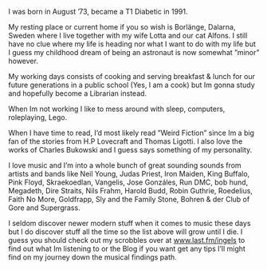 I was born in August ’73, became a T1 Diabetic in 1991.

My resting place or current home if you so wish is Borlänge, Dalarna, Sweden where I live together with my wife Lotta and our cat Alfons.
I still have no clue where my life is heading nor what I want to do with my life but I guess my childhood dream of being an astronaut is now somewhat ”minor” however.

My working days consists of cooking and serving breakfast & lunch for our future generations in a public school (Yes, I am a cook) but Im gonna study and hopefully become a Librarian instead.

When Im not working I like to mess around with sleep, computers, roleplaying, Lego.

When I have time to read, I’d most likely read ”Weird Fiction” since Im a big fan of the stories from H.P Lovecraft and Thomas Ligotti.
I also love the works of Charles Bukowski and I guess says something of my personality.

I love music and I’m into a whole bunch of great sounding sounds from artists and bands like Neil Young, Judas Priest, Iron Maiden, King Buffalo, Pink Floyd, Skraekoedlan, Vangelis, Jose Gonzáles, Run DMC, bob hund, Megadeth, Dire Straits, Nils Frahm, Harold Budd, Robin Guthrie, Roedelius, Faith No More, Goldfrapp, Sly and the Family Stone, Bohren & der Club of Gore and Supergrass.

I seldom discover newer modern stuff when it comes to music these days  but I do discover stuff all the time so the list above will grow until I die. I guess you should check out my scrobbles over at www.last.fm/ingels to find out what Im listening to or the Blog if you want get any tips I’ll might find on my journey down the musical findings path.
